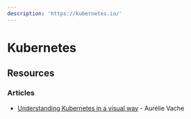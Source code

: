 ```yaml
---
description: 'https://kubernetes.io/'
---
```


# Kubernetes

## Resources

### Articles

* [Understanding Kubernetes in a visual way](https://dev.to/aurelievache/series/11186) - Aurélie Vache

